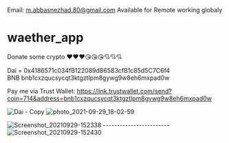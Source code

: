 
Email: m.abbasnezhad.80@gmail.com
Available for Remote working globaly

# waether_app

 
Donate some crypto ♥♥♥😘😘😘💘💘💘

Dai = 0x4186571c034fB122089d86583cfB1c85d5C7C6f4   
BNB bnb1cxzqucsycqt3ktgztlpm8gywg9w8eh6mxpad0w

Pay me via Trust Wallet: https://link.trustwallet.com/send?coin=714&address=bnb1cxzqucsycqt3ktgztlpm8gywg9w8eh6mxpad0w

![Dai - Copy](https://user-images.githubusercontent.com/87749337/135288508-01359737-05a2-4228-af23-3e29cc3cca69.png)
![photo_2021-09-29_18-02-59](https://user-images.githubusercontent.com/87749337/135289974-5667ffa3-b579-41dd-90a5-ed519947d53b.jpg)





![Screenshot_20210929-152338](https://user-images.githubusercontent.com/87749337/135288666-146eb384-9df1-423c-9d43-651bc4717caf.png) ------------------------  ![Screenshot_20210929-152430](https://user-images.githubusercontent.com/87749337/135288576-f4479bba-246e-46fa-941e-25864b4d2c77.png)






